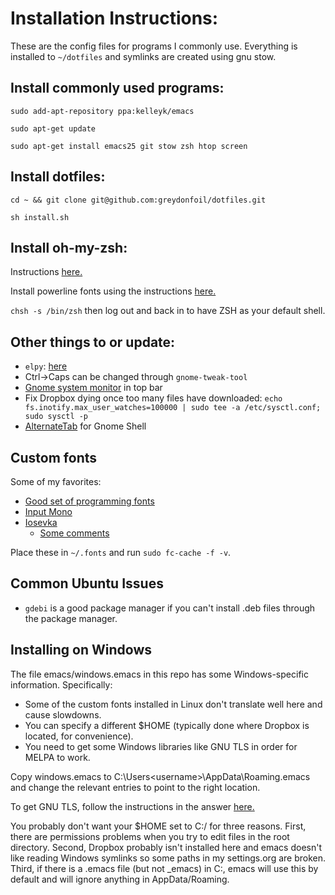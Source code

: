 # Installation Instructions:

These are the config files for programs I commonly use. Everything is installed to `~/dotfiles` and symlinks are created using gnu stow. 

## Install commonly used programs:

`sudo add-apt-repository ppa:kelleyk/emacs`

`sudo apt-get update`

`sudo apt-get install emacs25 git stow zsh htop screen`

## Install dotfiles:

`cd ~ && git clone git@github.com:greydonfoil/dotfiles.git`

`sh install.sh`

## Install oh-my-zsh:

Instructions [here.](https://github.com/robbyrussell/oh-my-zsh)

Install powerline fonts using the instructions [here.](https://powerline.readthedocs.io/en/latest/installation/linux.html#fonts-installation)

`chsh -s /bin/zsh` then log out and back in to have ZSH as your default shell. 

## Other things to or update:

* `elpy`: [here](https://github.com/jorgenschaefer/elpy)
* Ctrl->Caps can be changed through `gnome-tweak-tool`
* [Gnome system monitor](https://github.com/paradoxxxzero/gnome-shell-system-monitor-applet) in top bar
* Fix Dropbox dying once too many files have downloaded: `echo fs.inotify.max_user_watches=100000 | sudo tee -a /etc/sysctl.conf; sudo sysctl -p`
* [AlternateTab](https://extensions.gnome.org/extension/15/alternatetab/) for Gnome Shell

## Custom fonts

Some of my favorites:

* [Good set of programming fonts](https://github.com/hbin/top-programming-fonts)
* [Input Mono](http://input.fontbureau.com/preview/?size=17&language=python&theme=base16-dark&family=InputMono&width=300&weight=400&line-height=1.1&a=0&g=ss&i=serif&l=serifs_round&zero=slash&asterisk=height&braces=straight&preset=default&customize=please)
* [Iosevka](https://github.com/be5invis/iosevka)
  * [Some comments](https://news.ycombinator.com/item?id=14009963)
  
Place these in `~/.fonts` and run `sudo fc-cache -f -v`.

## Common Ubuntu Issues

* `gdebi` is a good package manager if you can't install .deb files through the package manager.

## Installing on Windows

The file emacs/windows.emacs in this repo has some Windows-specific information. Specifically:

* Some of the custom fonts installed in Linux don't translate well here and cause slowdowns.
* You can specify a different $HOME (typically done where Dropbox is located, for convenience).
* You need to get some Windows libraries like GNU TLS in order for MELPA to work.

Copy windows.emacs to C:\Users\<username>\AppData\Roaming\.emacs and change the relevant entries to point to the right location. 

To get GNU TLS, follow the instructions in the answer [here.](https://emacs.stackexchange.com/questions/27202/how-do-i-install-gnutls-for-emacs-25-1-on-windows)

You probably don't want your $HOME set to C:/ for three reasons. First, there are permissions problems when you try to edit files in the root directory. Second, Dropbox probably isn't installed here and emacs doesn't like reading Windows symlinks so some paths in my settings.org are broken. Third, if there is a .emacs file (but not _emacs) in C:\, emacs will use this by default and will ignore anything in AppData/Roaming. 
